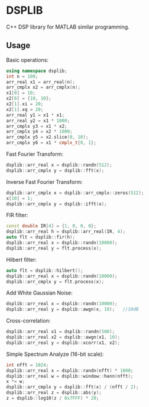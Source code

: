 # DSPLIB

C++ DSP library for MATLAB similar programming.

## Usage

Basic operations:
```cpp
using namespace dsplib;
int n = 100;
arr_real x1 = arr_real(n);
arr_cmplx x2 = arr_cmplx(n);
x1[0] = 10;
x2[0] = {10, 10};
x2[1].xi = 20;
x2[1].xq = 20;
arr_real y1 = x1 * x1;
arr_real y2 = x1 * 1000;
arr_cmplx y3 = x1 * x2;
arr_cmplx y4 = x2 * 1000;
arr_cmplx y5 = x2.slice(0, 10);
arr_cmplx y6 = x1 * cmplx_t{0, 1};
```

Fast Fourier Transform:
```cpp
dsplib::arr_real x = dsplib::randn(512);
dsplib::arr_cmplx y = dsplib::fft(x);
```

Inverse Fast Fourier Transform:
```cpp
dsplib::arr_cmplx x = dsplib::arr_cmplx::zeros(512);
x[10] = 1;
dsplib::arr_cmplx y = dsplib::ifft(x);
```

FIR filter:
```cpp 
const double IR[4] = {1, 0, 0, 0};
dsplib::arr_real h = dsplib::arr_real(IR, 4);
auto flt = dsplib::fir(h);
dsplib::arr_real x = dsplib::randn(10000);
dsplib::arr_real y = flt.process(x);
```

Hilbert filter:
```cpp
auto flt = dsplib::hilbert();
dsplib::arr_real x = dsplib::randn(10000);
dsplib::arr_cmplx y = flt.process(x);
```

Add White Gaussian Noise:
```cpp
dsplib::arr_real x = dsplib::randn(10000);
dsplib::arr_real y = dsplib::awgn(x, 10);   //10dB
```

Cross-correlation:
```cpp
dsplib::arr_real x1 = dsplib::randn(500);
dsplib::arr_real x2 = dsplib::awgn(x1, 10);
dsplib::arr_real y = dsplib::xcorr(x1, x2);
```

Simple Spectrum Analyze (16-bit scale):
```cpp
int nfft = 1024;
dsplib::arr_real x = dsplib::randn(nfft) * 1000;
dsplib::arr_real w = dsplib::window::hann(nfft);
x *= w;
dsplib::arr_cmplx y = dsplib::fft(x) / (nfft / 2);
dsplib::arr_real z = dsplib::abs(y);
z = dsplib::log10(z / 0x7FFF) * 20;
```